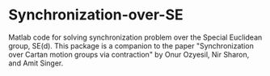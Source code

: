 # Synchronization-over-SE
Matlab code for solving synchronization problem over the Special Euclidean group, SE(d). This package is a companion to the paper "Synchronization over Cartan motion groups via contraction" by Onur Ozyesil, Nir Sharon, and Amit Singer.
